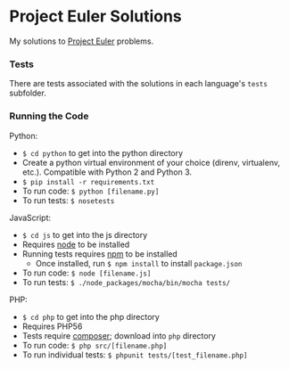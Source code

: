 # Project Euler Solutions

My solutions to [Project Euler](https://projecteuler.net/archives) problems.

### Tests

There are tests associated with the solutions in each language's `tests` subfolder.


### Running the Code

Python:
 * `$ cd python` to get into the python directory
 * Create a python virtual environment of your choice (direnv, virtualenv, etc.). Compatible with Python 2 and Python 3.
 * `$ pip install -r requirements.txt`
 * To run code: `$ python [filename.py]`
 * To run tests: `$ nosetests`


JavaScript:
 * `$ cd js` to get into the js directory
 * Requires [node](https://nodejs.org/) to be installed
 * Running tests requires [npm](https://www.npmjs.com/) to be installed
   * Once installed, run `$ npm install` to install `package.json`
 * To run code: `$ node [filename.js]`
 * To run tests: `$ ./node_packages/mocha/bin/mocha tests/`


PHP:
 * `$ cd php` to get into the php directory
 * Requires PHP56
 * Tests require [composer](https://getcomposer.org/download/); download into `php` directory
 * To run code: `$ php src/[filename.php]`
 * To run individual tests: `$ phpunit tests/[test_filename.php]`
